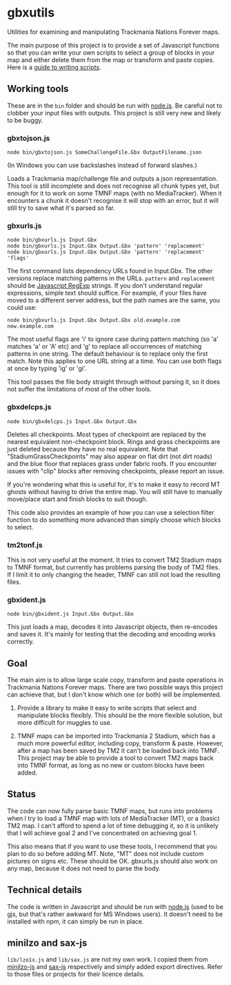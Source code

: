 # gbxutils

Utilities for examining and manipulating Trackmania Nations Forever maps.

The main purpose of this project is to provide a set of Javascript functions so
that you can write your own scripts to select a group of blocks in your map and
either delete them from the map or transform and paste copies. Here is a
[guide to writing scripts](ScriptGuide.md).

## Working tools

These are in the `bin` folder and should be run with
[node.js](https://nodejs.org/). Be careful not to clobber your input files with
outputs. This project is still very new and likely to be buggy.

### gbxtojson.js

`node bin/gbxtojson.js SomeChallengeFile.Gbx OutputFilename.json`

(In Windows you can use backslashes instead of forward slashes.)

Loads a Trackmania map/challenge file and outputs a json representation. This
tool is still incomplete and does not recognise all chunk types yet, but enough
for it to work on some TMNF maps (with no MediaTracker). When it encounters a
chunk it doesn't recognise it will stop with an error, but it will still try to
save what it's parsed so far.

### gbxurls.js

```
node bin/gbxurls.js Input.Gbx
node bin/gbxurls.js Input.Gbx Output.Gbx 'pattern' 'replacement'
node bin/gbxurls.js Input.Gbx Output.Gbx 'pattern' 'replacement' 'flags'
```

The first command lists dependency URLs found in Input.Gbx. The other versions
replace matching patterns in the URLs. `pattern` and `replacement` should be
[Javascript RegExp](https://developer.mozilla.org/docs/Web/JavaScript/Guide/Regular_Expressions)
strings. If you don't understand regular expressions, simple text should
suffice. For example, if your files have moved to a different server address,
but the path names are the same, you could use:

```
node bin/gbxurls.js Input.Gbx Output.Gbx old.example.com new.example.com
```

The most useful flags are 'i' to ignore case during pattern matching (so 'a'
matches 'a' or 'A' etc) and 'g' to replace all occurrences of matching patterns
in one string. The default behaviour is to replace only the first match. Note
this applies to one URL string at a time. You can use both flags at once by
typing 'ig' or 'gi'.

This tool passes the file body straight through without parsing it, so it does
not suffer the limitations of most of the other tools.

### gbxdelcps.js

```
node bin/gbxdelcps.js Input.Gbx Output.Gbx
```

Deletes all checkpoints. Most types of checkpoint are replaced by the nearest
equivalent non-checkpoint block. Rings and grass checkpoints are just deleted
because they have no real equivalent. Note that "StadiumGrassCheckpoints" may
also appear on flat dirt (not dirt roads) and the blue floor that replaces
grass under fabric roofs. If you encounter issues with "clip" blocks after
removing checkpoints, please report an issue.

If you're wondering what this is useful for, it's to make it easy to record
MT ghosts without having to drive the entire map. You will still have to
manually move/place start and finish blocks to suit though.

This code also provides an example of how you can use a selection filter
function to do something more advanced than simply choose which blocks to
select.

### tm2tonf.js

This is not very useful at the moment. It tries to convert TM2 Stadium maps to
TMNF format, but currently has problems parsing the body of TM2 files. If I
limit it to only changing the header, TMNF can still not load the resulting
files.

### gbxident.js

```
node bin/gbxident.js Input.Gbx Output.Gbx
```

This just loads a map, decodes it into Javascript objects, then re-encodes and
saves it. It's mainly for testing that the decoding and encoding works
correctly.

## Goal

The main aim is to allow large scale copy, transform and paste operations in
Trackmania Nations Forever maps. There are two possible ways this project can
achieve that, but I don't know which one (or both) will be implemented.

1. Provide a library to make it easy to write scripts that select and
   manipulate blocks flexibly. This should be the more flexible solution, but
   more difficult for muggles to use.

2. TMNF maps can be imported into Trackmania 2 Stadium, which has a much more
   powerful editor, including copy, transform & paste. However, after a map has
   been saved by TM2 it can't be loaded back into TMNF. This project may be
   able to provide a tool to convert TM2 maps back into TMNF format, as long as
   no new or custom blocks have been added.

## Status

The code can now fully parse basic TMNF maps, but runs into problems when I try
to load a TMNF map with lots of MediaTracker (MT), or a (basic) TM2 map. I
can't afford to spend a lot of time debugging it, so it is unlikely that I will
achieve goal 2 and I've concentrated on achieving goal 1.

This also means that if you want to use these tools, I recommend that you plan
to do so before adding MT. Note, "MT" does not include custom pictures on signs
etc. These should be OK. gbxurls.js should also work on any map, because it
does not need to parse the body.

## Technical details

The code is written in Javascript and should be run with
[node.js](https://nodejs.org/) (used to be gjs, but that's rather awkward for
MS Windows users). It doesn't need to be installed with npm, it can simply be
run in place.

## minilzo and sax-js

`lib/lzo1x.js` and `lib/sax.js` are not my own work. I copied them from
[minilzo-js](https://github.com/abraidwood/minilzo-js) and
[sax-js](https://github.com/isaacs/sax-js) respectively and simply added
export directives. Refer to those files or projects for their licence details.
